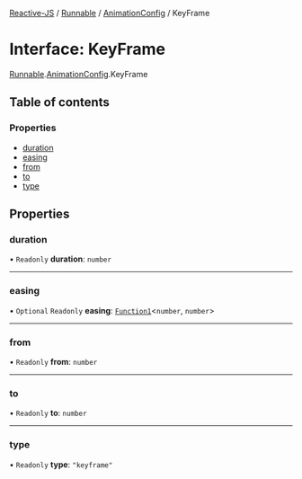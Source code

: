 [Reactive-JS](../README.md) / [Runnable](../modules/Runnable.md) / [AnimationConfig](../modules/Runnable.AnimationConfig.md) / KeyFrame

# Interface: KeyFrame

[Runnable](../modules/Runnable.md).[AnimationConfig](../modules/Runnable.AnimationConfig.md).KeyFrame

## Table of contents

### Properties

- [duration](Runnable.AnimationConfig.KeyFrame.md#duration)
- [easing](Runnable.AnimationConfig.KeyFrame.md#easing)
- [from](Runnable.AnimationConfig.KeyFrame.md#from)
- [to](Runnable.AnimationConfig.KeyFrame.md#to)
- [type](Runnable.AnimationConfig.KeyFrame.md#type)

## Properties

### duration

• `Readonly` **duration**: `number`

___

### easing

• `Optional` `Readonly` **easing**: [`Function1`](../modules/functions.md#function1)<`number`, `number`\>

___

### from

• `Readonly` **from**: `number`

___

### to

• `Readonly` **to**: `number`

___

### type

• `Readonly` **type**: ``"keyframe"``
